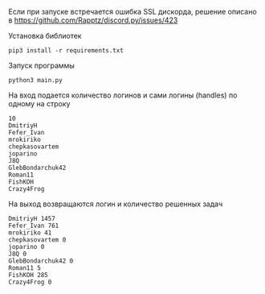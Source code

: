 


Если при запуске встречается ошибка SSL дискорда, решение описано в https://github.com/Rapptz/discord.py/issues/423

Установка библиотек
```
pip3 install -r requirements.txt
```

Запуск программы
```
python3 main.py
```

На вход подается количество логинов и сами логины (handles) по одному на строку
```
10
DmitriyH
Fefer_Ivan
mrokiriko
chepkasovartem
joparino
J8Q
GlebBondarchuk42
Roman11
FishKOH
Crazy4Frog
```

На выход возвращаются логин и количество решенных задач
```
DmitriyH 1457
Fefer_Ivan 761
mrokiriko 41
chepkasovartem 0
joparino 0
J8Q 0
GlebBondarchuk42 0
Roman11 5
FishKOH 285
Crazy4Frog 0
```